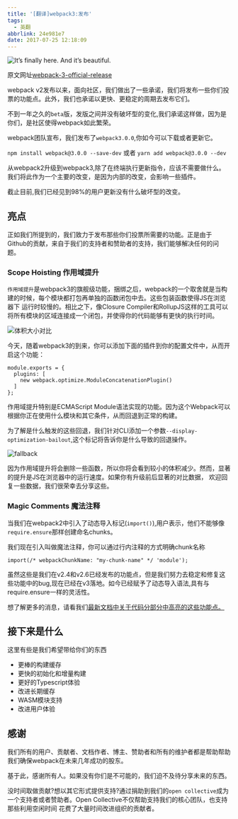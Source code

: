 ```yaml
---
title: '[翻译]webpack3:发布'
tags:
  - 英翻
abbrlink: 24e981e7
date: 2017-07-25 12:18:09
---
```

![It’s finally here. And it’s beautiful.](http://or0g12e5e.bkt.clouddn.com/blog/2017-07-29-1-Ac4K68j43uSbvHnKZKfXPw.jpeg)

原文网址[webpack-3-official-release](https://medium.com/webpack/webpack-3-official-release-15fd2dd8f07b)

webpack v2发布以来，面向社区，我们做出了一些承诺，我们将发布一些你们投票的功能点。此外，我们也承诺以更快、更稳定的周期去发布它们。

不到一年之久的`beta`版，发版之间并没有破坏型的变化,我们承诺这样做，因为是你们，是社区使得webpack如此繁荣。

webpack团队宣布，我们发布了`webpack3.0.0`,你如今可以下载或者更新它。

`npm install webpack@3.0.0 --save-dev`
或者
`yarn add webpack@3.0.0 --dev`

从webpack2升级到webpack3,除了在终端执行更新指令，应该不需要做什么。我们将此作为一个主要的改变，是因为内部的改变，会影响一些插件。

截止目前,我们已经见到98%的用户更新没有什么破坏型的改变。

## 亮点

正如我们所提到的，我们致力于发布那些你们投票所需要的功能。正是由于Github的贡献，来自于我们的支持者和赞助者的支持，我们能够解决任何的问题。

### Scope Hoisting 作用域提升
`作用域提升`是webpack3的旗舰级功能，捆绑之后，webpack的一个取舍就是当构建的时候，每个模块都打包再单独的函数闭包中去。这些包装函数使得JS在浏览器下
运行时较慢的。相比之下，像Closure Compiler和RollupJS这样的工具可以将所有模块的区域连接成一个闭包，并使得你的代码能够有更快的执行时间。

![体积大小对比](http://or0g12e5e.bkt.clouddn.com/blog/2017-07-29-124018.jpg)

今天，随着webpack3的到来，你可以添加下面的插件到你的配置文件中，从而开启这个功能：

```
module.exports = {  
  plugins: [
    new webpack.optimize.ModuleConcatenationPlugin()
  ]
};
```
作用域提升特别是ECMAScript Module语法实现的功能。因为这个Webpack可以根据你正在使用什么模块和其它条件，从而回退到正常的构建。

为了解是什么触发的这些回退，我们针对CLI添加一个参数`--display-optimization-bailout`,这个标记将告诉你是什么导致的回退操作。

![fallback](http://or0g12e5e.bkt.clouddn.com/blog/2017-07-30-074058.jpg)

因为作用域提升将会删除一些函数，所以你将会看到较小的体积减少。然而，显著的提升是JS在浏览器中的运行速度。如果你有升级前后显著的对比数据，
欢迎回复一些数据，我们很荣幸去分享这些。

### Magic Comments 魔法注释

当我们在webpack2中引入了动态导入标记(`import()`),用户表示，他们不能够像`require.ensure`那样创建命名chunks。

我们现在引入叫做魔法注释，你可以通过行内注释的方式明确chunk名称

```
import(/* webpackChunkName: "my-chunk-name" */ 'module');
```
虽然这些是我们在v2.4和v2.6已经发布的功能点，但是我们努力去稳定和修复这些功能中的bug,现在已经在v3落地。如今已经赋予了动态导入语法,具有与require.ensure一样的灵活性。

想了解更多的消息，请看我们[最新文档中关于代码分部分中高亮的这些功能点。](https://webpack.js.org/guides/code-splitting-async)


## 接下来是什么

这里有些是我们希望带给你们的东西
+ 更棒的构建缓存
+ 更快的初始化和增量构建
+ 更好的Typescript体验
+ 改进长期缓存
+ WASM模块支持
+ 改进用户体验

## 感谢

我们所有的用户、贡献者、文档作者、博主、赞助者和所有的维护者都是帮助帮助我们确保webpack在未来几年成功的股东。

基于此，感谢所有人。如果没有你们是不可能的，我们迫不及待分享未来的东西。

没时间取做贡献?想以其它形式提供支持?通过捐助到我们的`open collective`成为一个支持者或者赞助者。Open Collective不仅帮助支持我们的核心团队，也支持那些利用空闲时间
花费了大量时间改进组织的贡献者。
